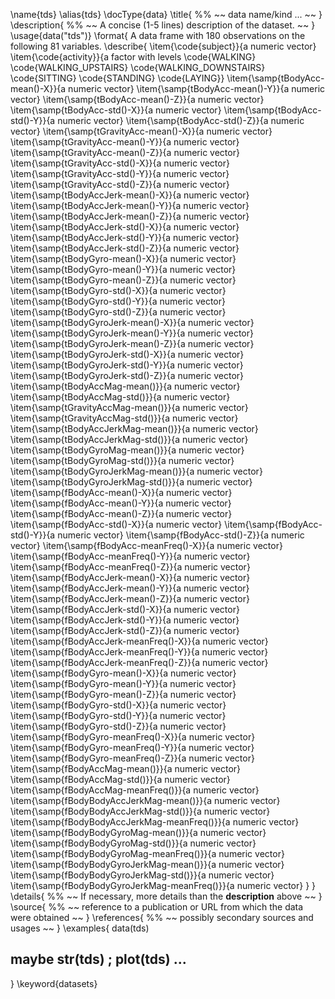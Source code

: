 \name{tds}
\alias{tds}
\docType{data}
\title{
%%   ~~ data name/kind ... ~~
}
\description{
%%  ~~ A concise (1-5 lines) description of the dataset. ~~
}
\usage{data("tds")}
\format{
  A data frame with 180 observations on the following 81 variables.
  \describe{
    \item{\code{subject}}{a numeric vector}
    \item{\code{activity}}{a factor with levels \code{WALKING} \code{WALKING_UPSTAIRS} \code{WALKING_DOWNSTAIRS} \code{SITTING} \code{STANDING} \code{LAYING}}
    \item{\samp{tBodyAcc-mean()-X}}{a numeric vector}
    \item{\samp{tBodyAcc-mean()-Y}}{a numeric vector}
    \item{\samp{tBodyAcc-mean()-Z}}{a numeric vector}
    \item{\samp{tBodyAcc-std()-X}}{a numeric vector}
    \item{\samp{tBodyAcc-std()-Y}}{a numeric vector}
    \item{\samp{tBodyAcc-std()-Z}}{a numeric vector}
    \item{\samp{tGravityAcc-mean()-X}}{a numeric vector}
    \item{\samp{tGravityAcc-mean()-Y}}{a numeric vector}
    \item{\samp{tGravityAcc-mean()-Z}}{a numeric vector}
    \item{\samp{tGravityAcc-std()-X}}{a numeric vector}
    \item{\samp{tGravityAcc-std()-Y}}{a numeric vector}
    \item{\samp{tGravityAcc-std()-Z}}{a numeric vector}
    \item{\samp{tBodyAccJerk-mean()-X}}{a numeric vector}
    \item{\samp{tBodyAccJerk-mean()-Y}}{a numeric vector}
    \item{\samp{tBodyAccJerk-mean()-Z}}{a numeric vector}
    \item{\samp{tBodyAccJerk-std()-X}}{a numeric vector}
    \item{\samp{tBodyAccJerk-std()-Y}}{a numeric vector}
    \item{\samp{tBodyAccJerk-std()-Z}}{a numeric vector}
    \item{\samp{tBodyGyro-mean()-X}}{a numeric vector}
    \item{\samp{tBodyGyro-mean()-Y}}{a numeric vector}
    \item{\samp{tBodyGyro-mean()-Z}}{a numeric vector}
    \item{\samp{tBodyGyro-std()-X}}{a numeric vector}
    \item{\samp{tBodyGyro-std()-Y}}{a numeric vector}
    \item{\samp{tBodyGyro-std()-Z}}{a numeric vector}
    \item{\samp{tBodyGyroJerk-mean()-X}}{a numeric vector}
    \item{\samp{tBodyGyroJerk-mean()-Y}}{a numeric vector}
    \item{\samp{tBodyGyroJerk-mean()-Z}}{a numeric vector}
    \item{\samp{tBodyGyroJerk-std()-X}}{a numeric vector}
    \item{\samp{tBodyGyroJerk-std()-Y}}{a numeric vector}
    \item{\samp{tBodyGyroJerk-std()-Z}}{a numeric vector}
    \item{\samp{tBodyAccMag-mean()}}{a numeric vector}
    \item{\samp{tBodyAccMag-std()}}{a numeric vector}
    \item{\samp{tGravityAccMag-mean()}}{a numeric vector}
    \item{\samp{tGravityAccMag-std()}}{a numeric vector}
    \item{\samp{tBodyAccJerkMag-mean()}}{a numeric vector}
    \item{\samp{tBodyAccJerkMag-std()}}{a numeric vector}
    \item{\samp{tBodyGyroMag-mean()}}{a numeric vector}
    \item{\samp{tBodyGyroMag-std()}}{a numeric vector}
    \item{\samp{tBodyGyroJerkMag-mean()}}{a numeric vector}
    \item{\samp{tBodyGyroJerkMag-std()}}{a numeric vector}
    \item{\samp{fBodyAcc-mean()-X}}{a numeric vector}
    \item{\samp{fBodyAcc-mean()-Y}}{a numeric vector}
    \item{\samp{fBodyAcc-mean()-Z}}{a numeric vector}
    \item{\samp{fBodyAcc-std()-X}}{a numeric vector}
    \item{\samp{fBodyAcc-std()-Y}}{a numeric vector}
    \item{\samp{fBodyAcc-std()-Z}}{a numeric vector}
    \item{\samp{fBodyAcc-meanFreq()-X}}{a numeric vector}
    \item{\samp{fBodyAcc-meanFreq()-Y}}{a numeric vector}
    \item{\samp{fBodyAcc-meanFreq()-Z}}{a numeric vector}
    \item{\samp{fBodyAccJerk-mean()-X}}{a numeric vector}
    \item{\samp{fBodyAccJerk-mean()-Y}}{a numeric vector}
    \item{\samp{fBodyAccJerk-mean()-Z}}{a numeric vector}
    \item{\samp{fBodyAccJerk-std()-X}}{a numeric vector}
    \item{\samp{fBodyAccJerk-std()-Y}}{a numeric vector}
    \item{\samp{fBodyAccJerk-std()-Z}}{a numeric vector}
    \item{\samp{fBodyAccJerk-meanFreq()-X}}{a numeric vector}
    \item{\samp{fBodyAccJerk-meanFreq()-Y}}{a numeric vector}
    \item{\samp{fBodyAccJerk-meanFreq()-Z}}{a numeric vector}
    \item{\samp{fBodyGyro-mean()-X}}{a numeric vector}
    \item{\samp{fBodyGyro-mean()-Y}}{a numeric vector}
    \item{\samp{fBodyGyro-mean()-Z}}{a numeric vector}
    \item{\samp{fBodyGyro-std()-X}}{a numeric vector}
    \item{\samp{fBodyGyro-std()-Y}}{a numeric vector}
    \item{\samp{fBodyGyro-std()-Z}}{a numeric vector}
    \item{\samp{fBodyGyro-meanFreq()-X}}{a numeric vector}
    \item{\samp{fBodyGyro-meanFreq()-Y}}{a numeric vector}
    \item{\samp{fBodyGyro-meanFreq()-Z}}{a numeric vector}
    \item{\samp{fBodyAccMag-mean()}}{a numeric vector}
    \item{\samp{fBodyAccMag-std()}}{a numeric vector}
    \item{\samp{fBodyAccMag-meanFreq()}}{a numeric vector}
    \item{\samp{fBodyBodyAccJerkMag-mean()}}{a numeric vector}
    \item{\samp{fBodyBodyAccJerkMag-std()}}{a numeric vector}
    \item{\samp{fBodyBodyAccJerkMag-meanFreq()}}{a numeric vector}
    \item{\samp{fBodyBodyGyroMag-mean()}}{a numeric vector}
    \item{\samp{fBodyBodyGyroMag-std()}}{a numeric vector}
    \item{\samp{fBodyBodyGyroMag-meanFreq()}}{a numeric vector}
    \item{\samp{fBodyBodyGyroJerkMag-mean()}}{a numeric vector}
    \item{\samp{fBodyBodyGyroJerkMag-std()}}{a numeric vector}
    \item{\samp{fBodyBodyGyroJerkMag-meanFreq()}}{a numeric vector}
  }
}
\details{
%%  ~~ If necessary, more details than the __description__ above ~~
}
\source{
%%  ~~ reference to a publication or URL from which the data were obtained ~~
}
\references{
%%  ~~ possibly secondary sources and usages ~~
}
\examples{
data(tds)
## maybe str(tds) ; plot(tds) ...
}
\keyword{datasets}
